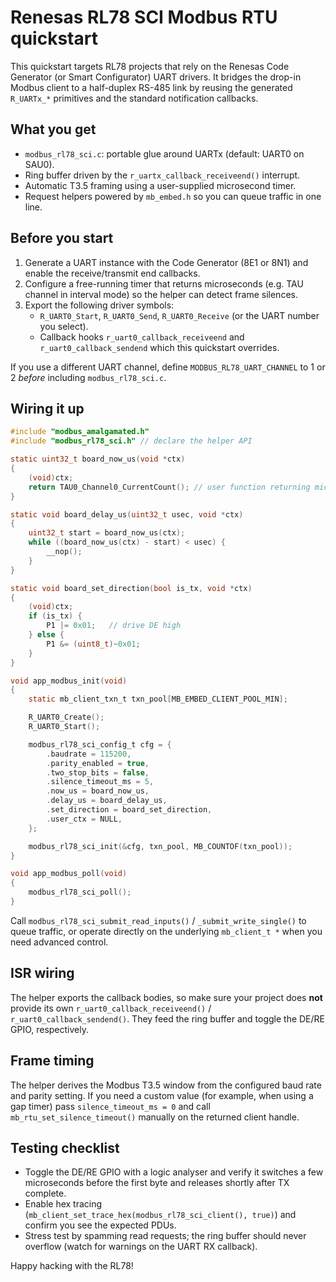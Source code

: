 # Renesas RL78 SCI Modbus RTU quickstart

This quickstart targets RL78 projects that rely on the Renesas Code Generator
(or Smart Configurator) UART drivers. It bridges the drop-in Modbus client to a
half-duplex RS-485 link by reusing the generated `R_UARTx_*` primitives and the
standard notification callbacks.

## What you get

- `modbus_rl78_sci.c`: portable glue around UARTx (default: UART0 on SAU0).
- Ring buffer driven by the `r_uartx_callback_receiveend()` interrupt.
- Automatic T3.5 framing using a user-supplied microsecond timer.
- Request helpers powered by `mb_embed.h` so you can queue traffic in one line.

## Before you start

1. Generate a UART instance with the Code Generator (8E1 or 8N1) and enable the
   receive/transmit end callbacks.
2. Configure a free-running timer that returns microseconds (e.g. TAU channel in
   interval mode) so the helper can detect frame silences.
3. Export the following driver symbols:
   - `R_UART0_Start`, `R_UART0_Send`, `R_UART0_Receive` (or the UART number you
     select).
   - Callback hooks `r_uart0_callback_receiveend` and `r_uart0_callback_sendend`
     which this quickstart overrides.

If you use a different UART channel, define `MODBUS_RL78_UART_CHANNEL` to 1 or 2
*before* including `modbus_rl78_sci.c`.

## Wiring it up

```c
#include "modbus_amalgamated.h"
#include "modbus_rl78_sci.h" // declare the helper API

static uint32_t board_now_us(void *ctx)
{
    (void)ctx;
    return TAU0_Channel0_CurrentCount(); // user function returning microseconds
}

static void board_delay_us(uint32_t usec, void *ctx)
{
    uint32_t start = board_now_us(ctx);
    while ((board_now_us(ctx) - start) < usec) {
        __nop();
    }
}

static void board_set_direction(bool is_tx, void *ctx)
{
    (void)ctx;
    if (is_tx) {
        P1 |= 0x01;   // drive DE high
    } else {
        P1 &= (uint8_t)~0x01;
    }
}

void app_modbus_init(void)
{
    static mb_client_txn_t txn_pool[MB_EMBED_CLIENT_POOL_MIN];

    R_UART0_Create();
    R_UART0_Start();

    modbus_rl78_sci_config_t cfg = {
        .baudrate = 115200,
        .parity_enabled = true,
        .two_stop_bits = false,
        .silence_timeout_ms = 5,
        .now_us = board_now_us,
        .delay_us = board_delay_us,
        .set_direction = board_set_direction,
        .user_ctx = NULL,
    };

    modbus_rl78_sci_init(&cfg, txn_pool, MB_COUNTOF(txn_pool));
}

void app_modbus_poll(void)
{
    modbus_rl78_sci_poll();
}
```

Call `modbus_rl78_sci_submit_read_inputs()` / `_submit_write_single()` to queue
traffic, or operate directly on the underlying `mb_client_t *` when you need
advanced control.

## ISR wiring

The helper exports the callback bodies, so make sure your project does **not**
provide its own `r_uart0_callback_receiveend()` / `r_uart0_callback_sendend()`.
They feed the ring buffer and toggle the DE/RE GPIO, respectively.

## Frame timing

The helper derives the Modbus T3.5 window from the configured baud rate and
parity setting. If you need a custom value (for example, when using a gap timer)
pass `silence_timeout_ms = 0` and call `mb_rtu_set_silence_timeout()` manually
on the returned client handle.

## Testing checklist

- Toggle the DE/RE GPIO with a logic analyser and verify it switches a few
  microseconds before the first byte and releases shortly after TX complete.
- Enable hex tracing (`mb_client_set_trace_hex(modbus_rl78_sci_client(), true)`)
  and confirm you see the expected PDUs.
- Stress test by spamming read requests; the ring buffer should never overflow
  (watch for warnings on the UART RX callback).

Happy hacking with the RL78!
```